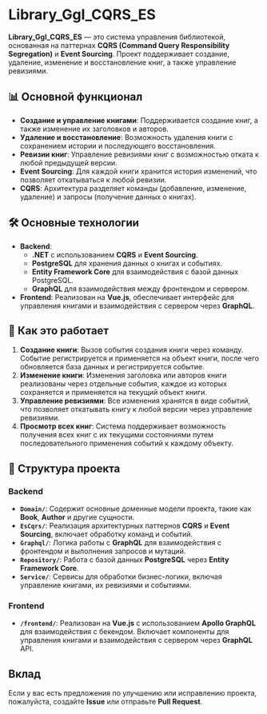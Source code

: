 # Library_Ggl_CQRS_ES

**Library_Ggl_CQRS_ES** — это система управления библиотекой, основанная на паттернах **CQRS (Command Query Responsibility Segregation)** и **Event Sourcing**. Проект поддерживает создание, удаление, изменение и восстановление книг, а также управление ревизиями.

## 📊 Основной функционал

- **Создание и управление книгами**: Поддерживается создание книг, а также изменение их заголовков и авторов.
- **Удаление и восстановление**: Возможность удаления книги с сохранением истории и последующего восстановления.
- **Ревизии книг**: Управление ревизиями книг с возможностью отката к любой предыдущей версии.
- **Event Sourcing**: Для каждой книги хранится история изменений, что позволяет откатываться к любой ревизии.
- **CQRS**: Архитектура разделяет команды (добавление, изменение, удаление) и запросы (получение данных о книгах).

## 🛠 Основные технологии

- **Backend**:
  - **.NET** с использованием **CQRS** и **Event Sourcing**.
  - **PostgreSQL** для хранения данных о книгах и событиях.
  - **Entity Framework Core** для взаимодействия с базой данных PostgreSQL.
  - **GraphQL** для взаимодействия между фронтендом и сервером.
- **Frontend**: Реализован на **Vue.js**, обеспечивает интерфейс для управления книгами и взаимодействия с сервером через **GraphQL**.

## 🚀 Как это работает

1. **Создание книги**: Вызов события создания книги через команду. Событие регистрируется и применяется на объект книги, после чего обновляется база данных и регистрируется событие.
2. **Изменение книги**: Изменения заголовка или авторов книги реализованы через отдельные события, каждое из которых сохраняется и применяется на текущий объект книги.
3. **Управление ревизиями**: Все изменения хранятся в виде событий, что позволяет откатывать книгу к любой версии через управление ревизиями.
4. **Просмотр всех книг**: Система поддерживает возможность получения всех книг с их текущими состояниями путем последовательного применения событий к каждому объекту.

## 🔧 Структура проекта

### Backend
- **`Domain/`**: Содержит основные доменные модели проекта, такие как **Book**, **Author** и другие сущности.
- **`EsCqrs/`**: Реализация архитектурных паттернов **CQRS** и **Event Sourcing**, включает обработку команд и событий.
- **`Graphql/`**: Логика работы с **GraphQL** для взаимодействия с фронтендом и выполнения запросов и мутаций.
- **`Repository/`**: Работа с базой данных **PostgreSQL** через **Entity Framework Core**.
- **`Service/`**: Сервисы для обработки бизнес-логики, включая управление книгами, их ревизиями и событиями.

### Frontend
- **`/frontend/`**: Реализован на **Vue.js** с использованием **Apollo GraphQL** для взаимодействия с бекендом. Включает компоненты для управления книгами и взаимодействия с сервером через **GraphQL** API.

## Вклад

Если у вас есть предложения по улучшению или исправлению проекта, пожалуйста, создайте **Issue** или отправьте **Pull Request**.
